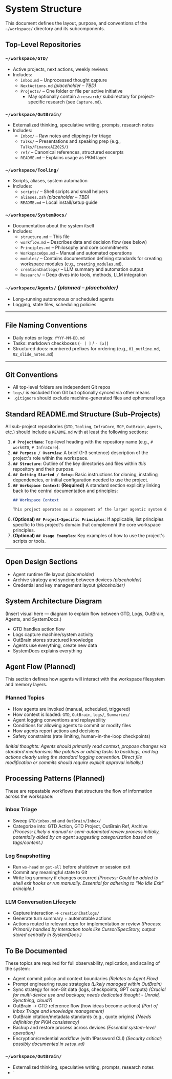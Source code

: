 # System Structure

This document defines the layout, purpose, and conventions of the `~/workspace/` directory and its subcomponents.

## Top-Level Repositories

### `~/workspace/GTD/`
- Active projects, next actions, weekly reviews
- Includes:  
  - `inbox.md` – Unprocessed thought capture  
  - `NextActions.md` *(placeholder – TBD)*  
  - `Projects/` – One folder or file per active initiative
    - May optionally contain a `research/` subdirectory for project-specific research (see `Capture.md`).

### `~/workspace/OutBrain/`
- Externalized thinking, speculative writing, prompts, research notes
- Includes:
  - `Inbox/` – Raw notes and clippings for triage
  - `Talks/` – Presentations and speaking prep (e.g., `Talks/FinanceAI2025/`)
  - `ref/` – Canonical references, structured excerpts
  - `README.md` – Explains usage as PKM layer

### `~/workspace/Tooling/`
- Scripts, aliases, system automation
- Includes:
  - `scripts/` – Shell scripts and small helpers
  - `aliases.zsh` *(placeholder – TBD)*
  - `README.md` – Local install/setup guide

### `~/workspace/SystemDocs/`
- Documentation about the system itself
- Includes:
  - `structure.md` – This file
  - `workflow.md` – Describes data and decision flow (see below)
  - `Principles.md` – Philosophy and core commitments
  - `WorkspaceOps.md` – Manual and automated operations
  - `modules/` – Contains documentation defining standards for creating workspace modules (e.g., `creating_modules.md`).
  - `creationChatlogs/` – LLM summary and automation output
  - `Research/` – Deep dives into tools, methods, LLM integration

### `~/workspace/Agents/` *(planned – placeholder)*
- Long-running autonomous or scheduled agents
- Logging, state files, scheduling policies

---

## File Naming Conventions

- Daily notes or logs: `YYYY-MM-DD.md`
- Tasks: markdown checkboxes (`- [ ]` / `- [x]`)
- Structured docs: numbered prefixes for ordering (e.g., `01_outline.md`, `02_slide_notes.md`)

---

## Git Conventions

- All top-level folders are independent Git repos
- `logs/` is excluded from Git but optionally synced via other means
- `.gitignore` should exclude machine-generated files and ephemeral logs

## Standard README.md Structure (Sub-Projects)

All sub-project repositories (`GTD`, `Tooling`, `InfraCore`, `MCP`, `OutBrain`, `Agents`, etc.) should include a `README.md` with at least the following sections:

1.  **`# ProjectName`**: Top-level heading with the repository name (e.g., `# workGTD`, `# InfraCore`).
2.  **`## Purpose / Overview`**: A brief (1-3 sentence) description of the project's role within the workspace.
3.  **`## Structure`**: Outline of the key directories and files within *this* repository and their purpose.
4.  **`## Getting Started / Setup`**: Basic instructions for cloning, installing dependencies, or initial configuration needed to use the project.
5.  **`## Workspace Context`**: **(Required)** A standard section explicitly linking back to the central documentation and principles:
    ```markdown
    ## Workspace Context

    This project operates as a component of the larger agentic system defined in the parent `~/workspace/SystemDocs` repository. Refer to the parent workspace documentation (`~/workspace/SystemDocs/README.md`, `~/workspace/SystemDocs/Principles.md`, `~/workspace/SystemDocs/workflow.md`) for overall system goals, principles, and coordination protocols. Changes within this project that impact the broader system should be documented and potentially proposed within the parent `~/workspace/SystemDocs` project first.
    ```
6.  **(Optional) `## Project-Specific Principles`**: If applicable, list principles specific to this project's domain that complement the core workspace principles.
7.  **(Optional) `## Usage Examples`**: Key examples of how to use the project's scripts or tools.

---

## Open Design Sections
- Agent runtime file layout *(placeholder)*
- Archive strategy and syncing between devices *(placeholder)*
- Credential and key management layout *(placeholder)*

## System Architecture Diagram

(Insert visual here — diagram to explain flow between GTD, Logs, OutBrain, Agents, and SystemDocs.)

- GTD handles action flow
- Logs capture machine/system activity
- OutBrain stores structured knowledge
- Agents use everything, create new data
- SystemDocs explains everything

## Agent Flow (Planned)

This section defines how agents will interact with the workspace filesystem and memory layers.

### Planned Topics
- How agents are invoked (manual, scheduled, triggered)
- How context is loaded: `GTD`, `OutBrain`, `logs/`, `Summaries/`
- Agent logging conventions and replayability
- Conditions for allowing agents to commit or modify files
- How agents report actions and decisions
- Safety constraints (rate limiting, human-in-the-loop checkpoints)

*(Initial thoughts: Agents should primarily read context, propose changes via standard mechanisms like patches or adding tasks to backlogs, and log actions clearly using the standard logging convention. Direct file modification or commits should require explicit approval initially.)*

## Processing Patterns (Planned)

These are repeatable workflows that structure the flow of information across the workspace:

### Inbox Triage
- Sweep `GTD/inbox.md` and `OutBrain/Inbox/`
- Categorize into: GTD Action, GTD Project, OutBrain Ref, Archive
*(Process: Likely a manual or semi-automated review process initially, potentially aided by an agent suggesting categorization based on tags/content.)*

### Log Snapshotting
- Run `ws-head` or `gst-all` before shutdown or session exit
- Commit any meaningful state to Git
- Write log summary if changes occurred
*(Process: Could be added to shell exit hooks or run manually. Essential for adhering to "No Idle Exit" principle.)*

### LLM Conversation Lifecycle
- Capture interaction → `creationChatlogs/`
- Generate turn summary + automatable actions
- Actions routed to relevant repo for implementation or review
*(Process: Primarily handled by interaction tools like Cursor/SpecStory, output stored centrally in SystemDocs.)*

## To Be Documented

These topics are required for full observability, replication, and scaling of the system:

- Agent commit policy and context boundaries *(Relates to Agent Flow)*
- Prompt engineering reuse strategies *(Likely managed within OutBrain)*
- Sync strategy for non-Git data (logs, checkpoints, GPT outputs) *(Crucial for multi-device use and backups; needs dedicated thought - Unraid, Syncthing, cloud?)*
- OutBrain → GTD reference flow (how ideas become actions) *(Part of Inbox Triage and knowledge management)*
- OutBrain citation/metadata standards (e.g., quote origins) *(Needs definition for PKM consistency)*
- Backup and restore process across devices *(Essential system-level operation)*
- Encryption/credential workflow (with 1Password CLI) *(Security critical; possibly documented in `setup.md`)*

### `~/workspace/OutBrain/`
- Externalized thinking, speculative writing, prompts, research notes
- `